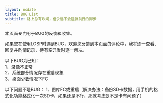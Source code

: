 ```yaml
---
layout: nodate
title: BUG List
subtitle: 路上总有坎坷，但永远不会阻挡前行的脚步
---
```

本页面专门用于BUG的反馈和收集。

如果您在使用LOSP时遇到BUG，欢迎您反馈到本页面的评论中，我将逐一查看、回复并酌情记录，待有空开发时逐一解决。

以下BUG为已知：  
1、录像不正常  
2、系统部分情况存在重启现象  
3、桌面少数情况下FC  

以下问题不是BUG：
1、图库FC或重启（解决办法：备份SD卡数据，用手机的格式化功能格式化一次SD卡，如果还是不行，那就考虑是不是卡有问题了）  

